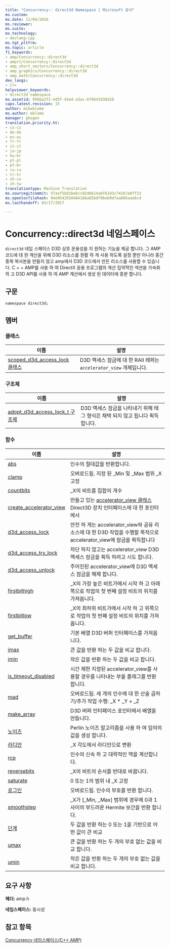 ```yaml
---
title: "Concurrency:: direct3d Namespace | Microsoft 문서"
ms.custom: 
ms.date: 11/04/2016
ms.reviewer: 
ms.suite: 
ms.technology:
- devlang-cpp
ms.tgt_pltfrm: 
ms.topic: article
f1_keywords:
- amp/Concurrency::direct3d
- amprt/Concurrency::direct3d
- amp_short_vectors/Concurrency::direct3d
- amp_graphics/Concurrency::direct3d
- amp_math/Concurrency::direct3d
dev_langs:
- C++
helpviewer_keywords:
- direct3d namespace
ms.assetid: 9566a2f1-4d5f-43e4-a3ac-676643d38420
caps.latest.revision: 15
author: mikeblome
ms.author: mblome
manager: ghogen
translation.priority.ht:
- cs-cz
- de-de
- es-es
- fr-fr
- it-it
- ja-jp
- ko-kr
- pl-pl
- pt-br
- ru-ru
- tr-tr
- zh-cn
- zh-tw
translationtype: Machine Translation
ms.sourcegitcommit: 5faef5bd1be6cc02d6614a6f6193c74167a8ff23
ms.openlocfilehash: 94e0542910484166a01bd79beb9dfaa805aae6cd
ms.lasthandoff: 03/17/2017

---
```

# <a name="concurrencydirect3d-namespace"></a>Concurrency::direct3d 네임스페이스
`direct3d` 네임 스페이스 D3D 상호 운용성을 지 원하는 기능을 제공 합니다. 그 AMP 코드에 대 한 계산을 위해 D3D 리소스를 원활 하 게 사용 하도록 설정 뿐만 아니라 중간 중복 복사본을 만들지 않고 amp에서 D3D 코드에서 만든 리소스를 사용할 수 있습니다. C + + AMP를 사용 하 여 DirectX 응용 프로그램의 계산 집약적인 섹션을 가속화 하 고 D3D API를 사용 하 여 AMP 계산에서 생성 된 데이터에 증분 합니다.  
  
## <a name="syntax"></a>구문  
  
```  
namespace direct3d;  
```  
  
## <a name="members"></a>멤버  
  
### <a name="classes"></a>클래스  
  
|이름|설명|  
|----------|-----------------|  
|[scoped_d3d_access_lock 클래스](scoped-d3d-access-lock-class.md)|D3D 액세스 잠금에 대 한 RAII 래퍼는 `accelerator_view` 개체입니다.|  
  
### <a name="structures"></a>구조체  
  
|이름|설명|  
|----------|-----------------|  
|[adopt_d3d_access_lock_t 구조체](adopt-d3d-access-lock-t-structure.md)|D3D 액세스 잠금을 나타내기 위해 태그 형식은 채택 되지 않고 됩니다 획득 합니다.|  
  
### <a name="functions"></a>함수  
  
|이름|설명|  
|----------|-----------------|  
|[abs](concurrency-direct3d-namespace-functions-amp.md#abs)|인수의 절대값을 반환합니다.|  
|[clamp](concurrency-direct3d-namespace-functions-amp.md#clamp)|오버로드됨. 지정 된 _Min 및 _Max 범위 _X 고정|  
|[countbits](concurrency-direct3d-namespace-functions-amp.md#countbits)|_X의 비트를 집합의 개수|  
|[create_accelerator_view](concurrency-direct3d-namespace-functions-amp.md#create_accelerator_view)|만들고 있는 [accelerator_view 클래스](accelerator-view-class.md) Direct3D 장치 인터페이스에 대 한 포인터에서|  
|[d3d_access_lock](concurrency-direct3d-namespace-functions-amp.md#d3d_access_lock)|안전 하 게는 accelerator_view와 공유 리소스에 대 한 D3D 작업을 수행할 목적으로 accelerator_view에 잠금을 획득합니다|  
|[d3d_access_try_lock](concurrency-direct3d-namespace-functions-amp.md#d3d_access_try_lock)|차단 하지 않고는 accelerator_view D3D 액세스 잠금을 획득 하려고 시도 합니다.|  
|[d3d_access_unlock](concurrency-direct3d-namespace-functions-amp.md#d3d_access_unlock)|주어진된 accelerator_view에 D3D 액세스 잠금을 해제 합니다.|  
|[firstbithigh](concurrency-direct3d-namespace-functions-amp.md#firstbithigh)|_X의 가장 높은 비트가에서 시작 하 고 아래쪽으로 작업의 첫 번째 설정 비트의 위치를 가져옵니다.|  
|[firstbitlow](concurrency-direct3d-namespace-functions-amp.md#firstbitlow)|_X의 최하위 비트가에서 시작 하 고 위쪽으로 작업의 첫 번째 설정 비트의 위치를 가져옵니다.|  
|[get_buffer](concurrency-direct3d-namespace-functions-amp.md#get_buffer)|기본 배열 D3D 버퍼 인터페이스를 가져옵니다.|  
|[imax](concurrency-direct3d-namespace-functions-amp.md#imax)|큰 값을 반환 하는 두 값을 비교 합니다.|  
|[imin](concurrency-direct3d-namespace-functions-amp.md#imin)|작은 값을 반환 하는 두 값을 비교 합니다.|  
|[is_timeout_disabled](concurrency-direct3d-namespace-functions-amp.md#is_timeout_disabled)|시간 제한 지정된 accelerator_view를 사용할 경우를 나타내는 부울 플래그를 반환 합니다.|  
|[mad](concurrency-direct3d-namespace-functions-amp.md#mad)|오버로드됨. 세 개의 인수에 대 한 산술 곱하기/추가 작업 수행: _X * _Y + _Z|  
|[make_array](concurrency-direct3d-namespace-functions-amp.md#make_array)|D3D 버퍼 인터페이스 포인터에서 배열을 만듭니다.|  
|[노이즈](concurrency-direct3d-namespace-functions-amp.md#noise)|Perlin 노이즈 알고리즘을 사용 하 여 임의의 값을 생성 합니다.|  
|[라디안](concurrency-direct3d-namespace-functions-amp.md#radians)|_X 각도에서 라디안으로 변환|  
|[rcp](concurrency-direct3d-namespace-functions-amp.md#rcp)|인수의 신속 하 고 대략적인 역을 계산합니다.|  
|[reversebits](concurrency-direct3d-namespace-functions-amp.md#reversebits)|_X의 비트의 순서를 반대로 바꿉니다.|  
|[saturate](concurrency-direct3d-namespace-functions-amp.md#saturate)|0 또는 1의 범위 내 _X 고정|  
|[로그인](concurrency-direct3d-namespace-functions-amp.md#sign)|오버로드됨. 인수의 부호를 반환 합니다.|  
|[smoothstep](concurrency-direct3d-namespace-functions-amp.md#smoothstep)|_X가 [_Min, _Max] 범위에 경우에 0과 1 사이의 부드러운 Hermite 보간을 반환 합니다.|  
|[단계](concurrency-direct3d-namespace-functions-amp.md#step)|두 값을 반환 하는 0 또는 1을 기반으로 어떤 값이 큰 비교|  
|[umax](concurrency-direct3d-namespace-functions-amp.md#umax)|큰 값을 반환 하는 두 개의 부호 없는 값을 비교 합니다.|  
|[umin](concurrency-direct3d-namespace-functions-amp.md#umin)|작은 값을 반환 하는 두 개의 부호 없는 값을 비교 합니다.|  

## <a name="requirements"></a>요구 사항  
 **헤더:** amp.h  
  
 **네임스페이스:** 동시성  
  
## <a name="see-also"></a>참고 항목  
 [Concurrency 네임스페이스(C++ AMP)](concurrency-namespace-cpp-amp.md)

